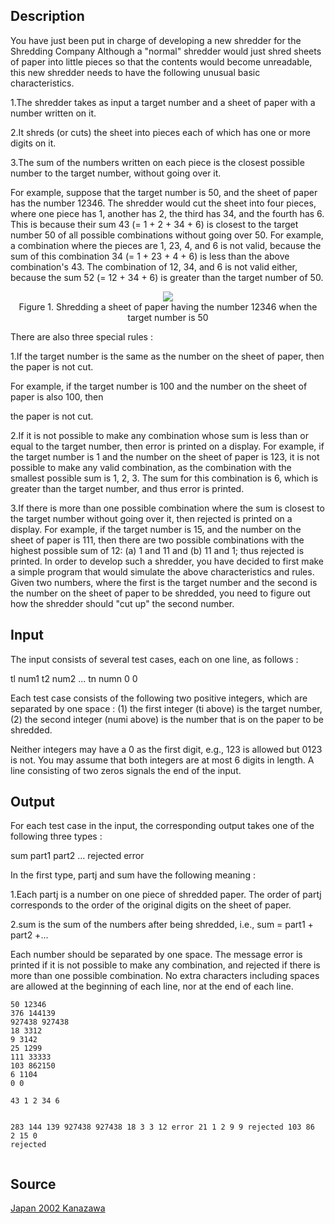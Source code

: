 <h2>Description</h2><p>You have just been put in charge of developing a new shredder for the Shredding Company Although a "normal" shredder would just shred sheets of paper into little pieces so that the contents would become unreadable, this new shredder needs to have the following unusual basic characteristics.
</p>
1.The shredder takes as input a target number and a sheet of paper with a number written on it.

2.It shreds (or cuts) the sheet into pieces each of which has one or more digits on it.

3.The sum of the numbers written on each piece is the closest possible number to the target number, without going over it.

For example, suppose that the target number is 50, and the sheet of paper has the number 12346. The shredder would cut the sheet into four pieces, where one piece has 1, another has 2, the third has 34, and the fourth has 6. This is because their sum 43 (= 1 + 2 + 34 + 6) is closest to the target number 50 of all possible combinations without going over 50. For example, a combination where the pieces are 1, 23, 4, and 6 is not valid, because the sum of this combination 34 (= 1 + 23 + 4 + 6) is less than the above combination's 43. The combination of 12, 34, and 6 is not valid either, because the sum 52 (= 12 + 34 + 6) is greater than the target number of 50.
<center><img src="images/1416_1.jpg">
<br>Figure 1. Shredding a sheet of paper having the number 12346 when the target number is 50</center><p>
</p>
There are also three special rules :

1.If the target number is the same as the number on the sheet of paper, then the paper is not cut.

For example, if the target number is 100 and the number on the sheet of paper is also 100, then

the paper is not cut.

2.If it is not possible to make any combination whose sum is less than or equal to the target number, then error is printed on a display. For example, if the target number is 1 and the number on the sheet of paper is 123, it is not possible to make any valid combination, as the combination with the smallest possible sum is 1, 2, 3. The sum for this combination is 6, which is greater than the target number, and thus error is printed.

3.If there is more than one possible combination where the sum is closest to the target number without going over it, then rejected is printed on a display. For example, if the target number is 15, and the number on the sheet of paper is 111, then there are two possible combinations with the highest possible sum of 12: (a) 1 and 11 and (b) 11 and 1; thus rejected is printed. In order to develop such a shredder, you have decided to first make a simple program that would simulate the above characteristics and rules. Given two numbers, where the first is the target number and the second is the number on the sheet of paper to be shredded, you need to figure out how the shredder should "cut up" the second number.

<h2>Input</h2><p>The input consists of several test cases, each on one line, as follows :
</p>
tl num1
t2 num2
...
tn numn
0 0

Each test case consists of the following two positive integers, which are separated by one space : (1) the first integer (ti above) is the target number, (2) the second integer (numi above) is the number that is on the paper to be shredded.

Neither integers may have a 0 as the first digit, e.g., 123 is allowed but 0123 is not. You may assume that both integers are at most 6 digits in length. A line consisting of two zeros signals the end of the input.

<h2>Output</h2><p>For each test case in the input, the corresponding output takes one of the following three types :
</p>
sum part1 part2 ...
rejected
error

In the first type, partj and sum have the following meaning :

1.Each partj is a number on one piece of shredded paper. The order of partj corresponds to the order of the original digits on the sheet of paper.

2.sum is the sum of the numbers after being shredded, i.e., sum = part1 + part2 +...

Each number should be separated by one space.
The message error is printed if it is not possible to make any combination, and rejected if there is
more than one possible combination.
No extra characters including spaces are allowed at the beginning of each line, nor at the end of each line.
<pre><code class="language-input1">50 12346
376 144139
927438 927438
18 3312
9 3142
25 1299
111 33333
103 862150
6 1104
0 0</code></pre><pre><code class="language-output1">43 1 2 34 6
283 144 139
927438 927438
18 3 3 12
error
21 1 2 9 9
rejected
103 86 2 15 0
rejected</code></pre><h2>Source</h2><a href="searchproblem?field=source&amp;key=Japan+2002+Kanazawa">Japan 2002 Kanazawa</a>